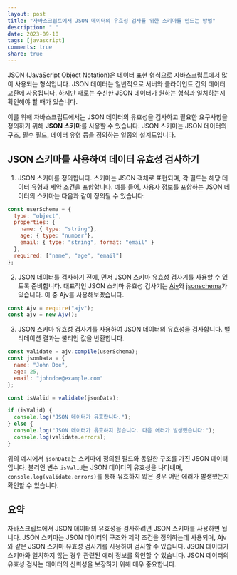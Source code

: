 ```yaml
---
layout: post
title: "자바스크립트에서 JSON 데이터의 유효성 검사를 위한 스키마를 만드는 방법"
description: " "
date: 2023-09-10
tags: [javascript]
comments: true
share: true
---
```


JSON (JavaScript Object Notation)은 데이터 표현 형식으로 자바스크립트에서 많이 사용되는 형식입니다. JSON 데이터는 일반적으로 서버와 클라이언트 간의 데이터 교환에 사용됩니다. 하지만 때로는 수신한 JSON 데이터가 원하는 형식과 일치하는지 확인해야 할 때가 있습니다.

이를 위해 자바스크립트에서는 JSON 데이터의 유효성을 검사하고 필요한 요구사항을 정의하기 위해 **JSON 스키마**를 사용할 수 있습니다. JSON 스키마는 JSON 데이터의 구조, 필수 필드, 데이터 유형 등을 정의하는 일종의 설계도입니다.

## JSON 스키마를 사용하여 데이터 유효성 검사하기

1. JSON 스키마를 정의합니다. 스키마는 JSON 객체로 표현되며, 각 필드는 해당 데이터 유형과 제약 조건을 포함합니다. 예를 들어, 사용자 정보를 포함하는 JSON 데이터의 스키마는 다음과 같이 정의될 수 있습니다:

```javascript
const userSchema = {
  type: "object",
  properties: {
    name: { type: "string"},
    age: { type: "number"},
    email: { type: "string", format: "email" }
  },
  required: ["name", "age", "email"]
};
```

2. JSON 데이터를 검사하기 전에, 먼저 JSON 스키마 유효성 검사기를 사용할 수 있도록 준비합니다. 대표적인 JSON 스키마 유효성 검사기는 [Ajv](https://github.com/ajv-validator/ajv)와 [jsonschema](https://github.com/tdegrunt/jsonschema)가 있습니다. 이 중 Ajv를 사용해보겠습니다.

```javascript
const Ajv = require("ajv");
const ajv = new Ajv();
```

3. JSON 스키마 유효성 검사기를 사용하여 JSON 데이터의 유효성을 검사합니다. 밸리데이션 결과는 불리언 값을 반환합니다.

```javascript
const validate = ajv.compile(userSchema);
const jsonData = {
  name: "John Doe",
  age: 25,
  email: "johndoe@example.com"
};

const isValid = validate(jsonData);

if (isValid) {
  console.log("JSON 데이터가 유효합니다.");
} else {
  console.log("JSON 데이터가 유효하지 않습니다. 다음 에러가 발생했습니다:");
  console.log(validate.errors);
}
```

위의 예시에서 `jsonData`는 스키마에 정의된 필드와 동일한 구조를 가진 JSON 데이터입니다. 불리언 변수 `isValid`는 JSON 데이터의 유효성을 나타내며, `console.log(validate.errors)`를 통해 유효하지 않은 경우 어떤 에러가 발생했는지 확인할 수 있습니다.

## 요약

자바스크립트에서 JSON 데이터의 유효성을 검사하려면 JSON 스키마를 사용하면 됩니다. JSON 스키마는 JSON 데이터의 구조와 제약 조건을 정의하는데 사용되며, Ajv와 같은 JSON 스키마 유효성 검사기를 사용하여 검사할 수 있습니다. JSON 데이터가 스키마와 일치하지 않는 경우 관련된 에러 정보를 확인할 수 있습니다. JSON 데이터의 유효성 검사는 데이터의 신뢰성을 보장하기 위해 매우 중요합니다.